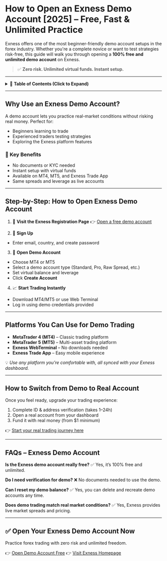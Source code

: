 # How to Open an Exness Demo Account \[2025] – Free, Fast & Unlimited Practice

Exness offers one of the most beginner-friendly demo account setups in the forex industry. Whether you're a complete novice or want to test strategies risk-free, this guide will walk you through opening a **100% free and unlimited demo account** on Exness.

> ✅ **Zero risk. Unlimited virtual funds. Instant setup.**

---

<details>
<summary>📌 <strong>Table of Contents (Click to Expand)</strong></summary>

* [Why Use an Exness Demo Account?](#why-use-an-exness-demo-account)
* [Step-by-Step: How to Open Exness Demo Account](#step-by-step-how-to-open-exness-demo-account)
* [Platforms You Can Use for Demo Trading](#platforms-you-can-use-for-demo-trading)
* [How to Switch from Demo to Real Account](#how-to-switch-from-demo-to-real-account)
* [FAQs – Exness Demo Account](#faqs--exness-demo-account)

</details>

---

## Why Use an Exness Demo Account?

A demo account lets you practice real-market conditions without risking real money. Perfect for:

* Beginners learning to trade
* Experienced traders testing strategies
* Exploring the Exness platform features

### 🎯 Key Benefits

* No documents or KYC needed
* Instant setup with virtual funds
* Available on MT4, MT5, and Exness Trade App
* Same spreads and leverage as live accounts

---

## Step-by-Step: How to Open Exness Demo Account

1. 🔗 **Visit the Exness Registration Page**
   👉 [Open a free demo account](https://one.exnesstrack.org/boarding/sign-up/a/english23)

2. 📧 **Sign Up**

* Enter email, country, and create password

3. 💼 **Open Demo Account**

* Choose MT4 or MT5
* Select a demo account type (Standard, Pro, Raw Spread, etc.)
* Set virtual balance and leverage
* Click **Create Account**

4. 📈 **Start Trading Instantly**

* Download MT4/MT5 or use Web Terminal
* Log in using demo credentials provided

---

## Platforms You Can Use for Demo Trading

* **MetaTrader 4 (MT4)** – Classic trading platform
* **MetaTrader 5 (MT5)** – Multi-asset trading platform
* **Exness WebTerminal** – No downloads needed
* **Exness Trade App** – Easy mobile experience

💡 *Use any platform you’re comfortable with, all synced with your Exness dashboard.*

---

## How to Switch from Demo to Real Account

Once you feel ready, upgrade your trading experience:

1. Complete ID & address verification (takes 1–24h)
2. Open a real account from your dashboard
3. Fund it with real money (from \$1 minimum)

👉 [Start your real trading journey here](https://one.exnesstrack.org/boarding/sign-up/a/english23)

---

## FAQs – Exness Demo Account

**Is the Exness demo account really free?**
✅ Yes, it’s 100% free and unlimited.

**Do I need verification for demo?**
❌ No documents needed to use the demo.

**Can I reset my demo balance?**
✅ Yes, you can delete and recreate demo accounts any time.

**Does demo trading match real market conditions?**
✅ Yes, Exness provides live market spreads and pricing.

---

## ✅ Open Your Exness Demo Account Now

Practice forex trading with zero risk and unlimited freedom.

👉 [Open Demo Account Free](https://one.exnesstrack.org/boarding/sign-up/a/english23)
👉 [Visit Exness Homepage](https://one.exnesstrack.org/a/english23)
